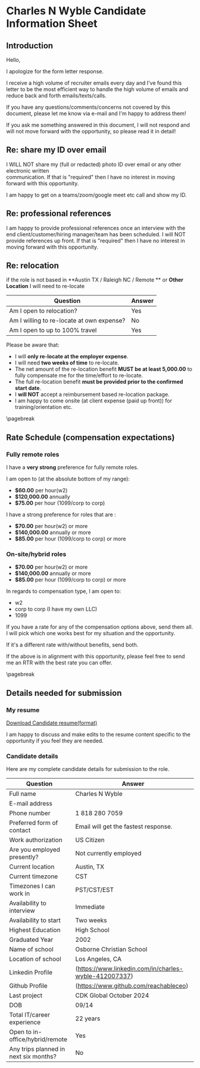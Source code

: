 # Charles N Wyble Candidate Information Sheet

## Introduction

Hello,

I apologize for the form letter response.

I receive a high volume of recruiter emails every day and I've found this letter to be the most efficient way to
handle the high volume of emails and reduce back and forth emails/texts/calls.

If you have any questions/comments/concerns not covered by this document, please let me know via e-mail and I'm happy to address them!

If you ask me something answered in this document, I will not respond and will not move forward with the opportunity, so please read it in detail!

## Re: share my ID over email

I WILL NOT share my (full or redacted) photo ID over email or any other electronic written  
communication. If that is "required" then I have no interest in moving forward with this opportunity.

I am happy to get on a teams/zoom/google meet etc call and show my ID.

## Re: professional references

I am happy to provide professional references once an interview with the end client/customer/hiring manager/team has been scheduled. I will NOT provide references up front. If that is "required" then I have no interest in moving forward with this opportunity.

## Re: relocation

if the role is not based in **Austin TX / Raleigh NC / Remote ** or **Other Location** I will need to re-locate

| Question                                  | Answer |
|-------------------------------------------|--------|
| Am I open to relocation?                  | Yes    |
| Am I willing to re-locate at own expense? | No     |
| Am I open to up to 100% travel            | Yes    |

Please be aware that:

- I will **only re-locate at the employer expense**.
- I will need **two weeks of time** to re-locate.
- The net amount of the re-location benefit **MUST be at least 5,000.00** to fully compensate me for the time/effort to re-locate.
- The full re-location benefit **must be provided prior to the confirmed start date**.
- I **will NOT** accept a reimbursement based re-location package.
- I am happy to come onsite (at client expense (paid up front)) for training/orientation etc.

\pagebreak

## Rate Schedule (compensation expectations)

### Fully remote roles

I have a **very strong** preference for fully remote roles.

I am open to (at the absolute bottom of my range):

- **$60.00** per hour(w2)
- **$120,000.00** annually
- **$75.00** per hour (1099/corp to corp)

I have a strong preference for roles that are :

- **$70.00** per hour(w2) or more
- **$140,000.00** annually or more
- **$85.00** per hour (1099/corp to corp) or more

### On-site/hybrid roles

- **$70.00** per hour(w2) or more
- **$140,000.00** annually or more
- **$85.00** per hour (1099/corp to corp) or more

In regards to compensation type, I am open to:

- w2
- corp to corp (I have my own LLC)
- 1099  

If you have a rate for any of the compensation options above, send them all. I will pick which one works best for my situation and the opportunity.

If it's a different rate with/without benefits, send both.

If the above is in alignment with this opportunity, please feel free to send me an RTR with the best rate you can offer.

\pagebreak

## Details needed for submission

### My resume

[Download Candidate resume(format)](https://some.resume.somewhere/some-Resume.pdf)

I am happy to discuss and make edits to the resume content specific to the opportunity if you feel they are needed.

### Candidate details  

Here are my complete candidate details for submission to the role.

| Question                              | Answer                              |
|---------------------------------------|-------------------------------------|
| Full name                             | Charles N Wyble                   |
| E-mail address                        |                    |
| Phone number                          | 1 818 280 7059                  |
| Preferred form of contact             | Email will get the fastest response. |
| Work authorization                    | US Citizen      |
| Are you employed presently?           | Not currently employed       |
| Current location                      | Austin, TX        |
| Current timezone                      | CST        |
| Timezones I can work in               | PST/CST/EST      |
| Availability to interview             | Immediate  |
| Availability to start                 | Two weeks      |
| Highest Education                     | High School       |
| Graduated Year                        | 2002         |
| Name of school                        | Osborne Christian School             |
| Location of school                    | Los Angeles, CA         |
| Linkedin Profile                      | (https://www.linkedin.com/in/charles-wyble-412007337)             |
| Github Profile                        | (https://www.github.com/reachableceo)               |
| Last project                          | CDK Global October 2024            |
| DOB                                   | 09/14                    |
| Total IT/career experience            | 22 years        |
| Open to in-office/hybrid/remote       | Yes                                 |
| Any trips planned in next six months? | No                                  |
